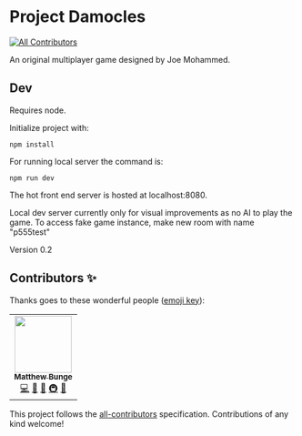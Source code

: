 # Project Damocles
<!-- ALL-CONTRIBUTORS-BADGE:START - Do not remove or modify this section -->
[![All Contributors](https://img.shields.io/badge/all_contributors-1-orange.svg?style=flat-square)](#contributors-)
<!-- ALL-CONTRIBUTORS-BADGE:END -->
An original multiplayer game designed by Joe Mohammed.


## Dev
Requires node.

Initialize project with:
```
npm install
```

For running local server the command is:
```
npm run dev
```
The hot front end server is hosted at localhost:8080.


Local dev server currently only for visual improvements as no AI to play the game.
To access fake game instance, make new room with name "p555test"

Version 0.2

## Contributors ✨

Thanks goes to these wonderful people ([emoji key](https://allcontributors.org/docs/en/emoji-key)):

<!-- ALL-CONTRIBUTORS-LIST:START - Do not remove or modify this section -->
<!-- prettier-ignore-start -->
<!-- markdownlint-disable -->
<table>
  <tr>
    <td align="center"><a href="https://github.com/mattb555"><img src="https://avatars1.githubusercontent.com/u/10692492?v=4" width="100px;" alt=""/><br /><sub><b>Matthew Bunge</b></sub></a><br /><a href="https://github.com/Matthew-Bunge-Software/Damocles/commits?author=mattb555" title="Code">💻</a> <a href="https://github.com/Matthew-Bunge-Software/Damocles/issues?q=author%3Amattb555" title="Bug reports">🐛</a> <a href="#tool-mattb555" title="Tools">🔧</a> <a href="#infra-mattb555" title="Infrastructure (Hosting, Build-Tools, etc)">🚇</a> <a href="#maintenance-mattb555" title="Maintenance">🚧</a></td>
  </tr>
</table>

<!-- markdownlint-enable -->
<!-- prettier-ignore-end -->
<!-- ALL-CONTRIBUTORS-LIST:END -->

This project follows the [all-contributors](https://github.com/all-contributors/all-contributors) specification. Contributions of any kind welcome!